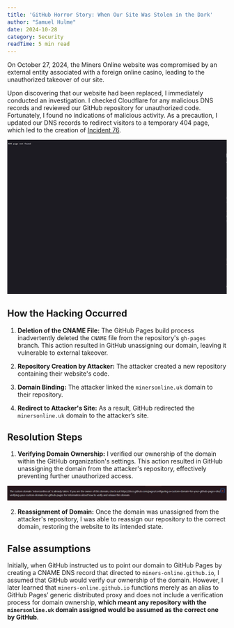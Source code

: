 ```yaml
---
title: 'GitHub Horror Story: When Our Site Was Stolen in the Dark'
author: "Samuel Hulme"
date: 2024-10-28
category: Security
readTime: 5 min read
---
```


On October 27, 2024, the Miners Online website was compromised by an external entity associated with a foreign online casino, leading to the unauthorized takeover of our site.

Upon discovering that our website had been replaced, I immediately conducted an investigation. I checked Cloudflare for any malicious DNS records and reviewed our GitHub repository for unauthorized code. Fortunately, I found no indications of malicious activity. As a precaution, I updated our DNS records to redirect visitors to a temporary 404 page, which led to the creation of [Incident 76](https://status.minersonline.uk/incident/76).

![](./Screenshot_2024-10-28_192751.png)  

## How the Hacking Occurred

1. **Deletion of the CNAME File:** The GitHub Pages build process inadvertently deleted the `CNAME` file from the repository's `gh-pages` branch. This action resulted in GitHub unassigning our domain, leaving it vulnerable to external takeover.
   
2. **Repository Creation by Attacker:** The attacker created a new repository containing their website's code.

3. **Domain Binding:** The attacker linked the `minersonline.uk` domain to their repository.

4. **Redirect to Attacker's Site:** As a result, GitHub redirected the `minersonline.uk` domain to the attacker’s site.

## Resolution Steps

1. **Verifying Domain Ownership:** I verified our ownership of the domain within the GitHub organization's settings. This action resulted in GitHub unassigning the domain from the attacker's repository, effectively preventing further unauthorized access.

![](./Screenshot_2024-10-28_192523.png)  

2. **Reassignment of Domain:** Once the domain was unassigned from the attacker's repository, I was able to reassign our repository to the correct domain, restoring the website to its intended state.

## False assumptions

Initially, when GitHub instructed us to point our domain to GitHub Pages by creating a CNAME DNS record that directed to `miners-online.github.io`, I assumed that GitHub would verify our ownership of the domain. However, I later learned that `miners-online.github.io` functions merely as an alias to GitHub Pages’ generic distributed proxy and does not include a verification process for domain ownership, **which meant any repository with the `minersonline.uk` domain assigned would be assumed as the correct one by GitHub**.
